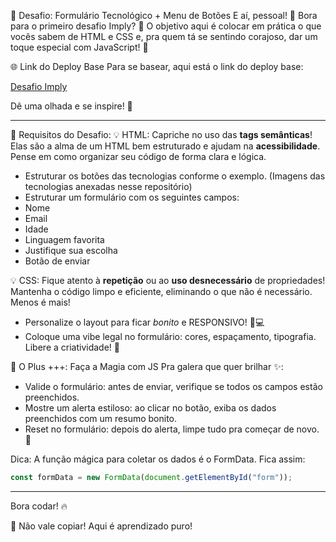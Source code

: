 🚀 Desafio: Formulário Tecnológico + Menu de Botões
E aí, pessoal! 👋 Bora para o primeiro desafio Imply? 🌟
O objetivo aqui é colocar em prática o que vocês sabem de HTML e CSS e, pra quem tá se sentindo corajoso, dar um toque especial com JavaScript! 🎯

🌐 Link do Deploy Base
Para se basear, aqui está o link do deploy base:

[Desafio Imply](https://desafio-imply-resposta.vercel.app)

Dê uma olhada e se inspire! 🚀

-------------------------------------------------------------------------------------------------------------------------------

📜 Requisitos do Desafio:
💡 HTML: Capriche no uso das **tags semânticas**! Elas são a alma de um HTML bem estruturado e ajudam na **acessibilidade**. Pense em como organizar seu código de forma clara e lógica.
- Estruturar os botões das tecnologias conforme o exemplo. (Imagens das tecnologias anexadas nesse repositório)
- Estruturar um formulário com os seguintes campos:
- Nome 
- Email 
- Idade
- Linguagem favorita
- Justifique sua escolha
- Botão de enviar

💡 CSS: Fique atento à **repetição** ou ao **uso desnecessário** de propriedades! Mantenha o código limpo e eficiente, eliminando o que não é necessário. Menos é mais!
- Personalize o layout para ficar *bonito* e RESPONSIVO! 📱💻
- Coloque uma vibe legal no formulário: cores, espaçamento, tipografia. Libere a criatividade! 🎨


🌟 O Plus +++: Faça a Magia com JS
Pra galera que quer brilhar ✨:
- Valide o formulário: antes de enviar, verifique se todos os campos estão preenchidos.
- Mostre um alerta estiloso: ao clicar no botão, exiba os dados preenchidos com um resumo bonito.
- Reset no formulário: depois do alerta, limpe tudo pra começar de novo. 🔄

Dica:
A função mágica para coletar os dados é o FormData. Fica assim:

```javascript
const formData = new FormData(document.getElementById("form"));
```

--------------------------------------------------------------------------------------------------------------------------------------------------------

Bora codar! 🔥

🛑 Não vale copiar! Aqui é aprendizado puro!


